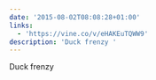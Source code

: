 ```yaml
---
date: '2015-08-02T08:08:28+01:00'
links:
  - 'https://vine.co/v/eHAKEuTQWW9'
description: 'Duck frenzy '
---
```

Duck frenzy 
